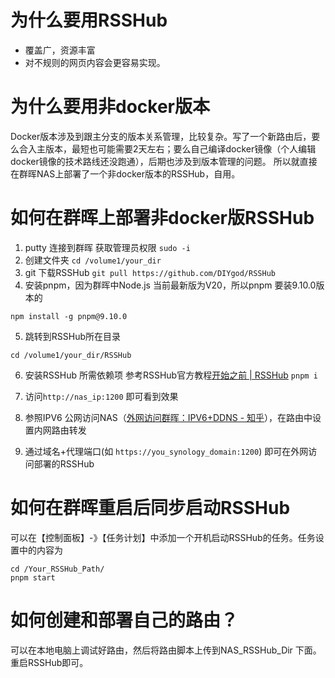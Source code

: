 
# 为什么要用RSSHub
- 覆盖广，资源丰富
- 对不规则的网页内容会更容易实现。
# 为什么要用非docker版本
Docker版本涉及到跟主分支的版本关系管理，比较复杂。写了一个新路由后，要么合入主版本，最短也可能需要2天左右；要么自己编译docker镜像（个人编辑docker镜像的技术路线还没跑通），后期也涉及到版本管理的问题。
所以就直接在群晖NAS上部署了一个非docker版本的RSSHub，自用。
# 如何在群晖上部署非docker版RSSHub
1.  putty 连接到群晖
获取管理员权限
`sudo -i`
2. 创建文件夹
`cd /volume1/your_dir`
3. git 下载RSSHub
`git pull https://github.com/DIYgod/RSSHub`
4. 安装pnpm，因为群晖中Node.js 当前最新版为V20，所以pnpm 要装9.10.0版本的  
```
npm install -g pnpm@9.10.0
```
5. 跳转到RSSHub所在目录
```
cd /volume1/your_dir/RSSHub
```
6. 安装RSSHub 所需依赖项
   参考RSSHub官方教程[开始之前 | RSSHub](https://docs.rsshub.app/zh/joinus/new-rss/before-start) 
```pnpm i```


7. 访问`http://nas_ip:1200` 即可看到效果    
8. 参照IPV6 公网访问NAS（[外网访问群晖：IPV6+DDNS - 知乎](https://zhuanlan.zhihu.com/p/717555214)），在路由中设置内网路由转发  
9. 通过域名+代理端口(如 `https://you_synology_domain:1200`) 即可在外网访问部署的RSSHub
# 如何在群晖重启后同步启动RSSHub
可以在【控制面板】-》【任务计划】中添加一个开机启动RSSHub的任务。任务设置中的内容为
```
cd /Your_RSSHub_Path/
pnpm start
```

# 如何创建和部署自己的路由？
可以在本地电脑上调试好路由，然后将路由脚本上传到NAS_RSSHub_Dir 下面。重启RSSHub即可。

